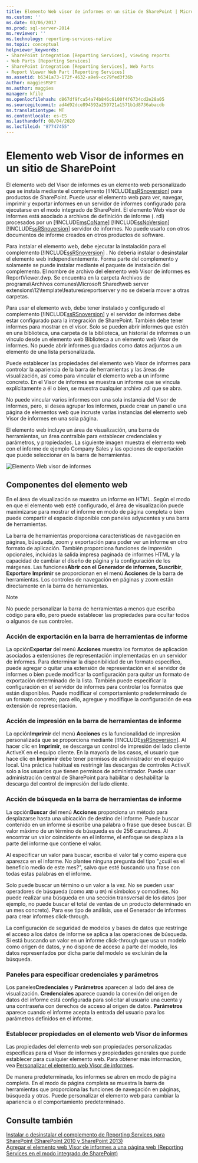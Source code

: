 ```yaml
---
title: Elemento Web visor de informes en un sitio de SharePoint | Microsoft Docs
ms.custom: ''
ms.date: 03/06/2017
ms.prod: sql-server-2014
ms.reviewer: ''
ms.technology: reporting-services-native
ms.topic: conceptual
helpviewer_keywords:
- SharePoint integration [Reporting Services], viewing reports
- Web Parts [Reporting Services]
- SharePoint integration [Reporting Services], Web Parts
- Report Viewer Web Part [Reporting Services]
ms.assetid: b6341a73-172f-4632-a9e9-cc79fed3f36b
author: maggiesMSFT
ms.author: maggies
manager: kfile
ms.openlocfilehash: d867df9fca54a74b846c6100f4f6734cd2e28a05
ms.sourcegitcommit: ad4d92dce894592a259721a1571b1d8736abacdb
ms.translationtype: MT
ms.contentlocale: es-ES
ms.lasthandoff: 08/04/2020
ms.locfileid: "87747455"
---
```

# <a name="report-viewer-web-part-on-a-sharepoint-site"></a>Elemento web Visor de informes en un sitio de SharePoint
  El elemento web del Visor de informes es un elemento web personalizado que se instala mediante el complemento [!INCLUDE[ssRSnoversion](../includes/ssrsnoversion-md.md)] para productos de SharePoint. Puede usar el elemento web para ver, navegar, imprimir y exportar informes en un servidor de informes configurado para ejecutarse en el modo integrado de SharePoint. El elemento Web visor de informes está asociado a archivos de definición de informe (. rdl) procesados por un [!INCLUDE[msCoName](../includes/msconame-md.md)] [!INCLUDE[ssNoVersion](../includes/ssnoversion-md.md)] [!INCLUDE[ssRSnoversion](../includes/ssrsnoversion-md.md)] servidor de informes. No puede usarlo con otros documentos de informe creados en otros productos de software.  
  
 Para instalar el elemento web, debe ejecutar la instalación para el complemento [!INCLUDE[ssRSnoversion](../includes/ssrsnoversion-md.md)] . No debería instalar o desinstalar el elemento web independientemente. Forma parte del complemento y solamente se puede instalar mediante el paquete de instalación del complemento. El nombre de archivo del elemento web Visor de informes es ReportViewer.dwp. Se encuentra en la carpeta Archivos de programa\Archivos comunes\Microsoft Shared\web server extensions\12\template\features\reportserver y no se debería mover a otras carpetas.  
  
 Para usar el elemento web, debe tener instalado y configurado el complemento [!INCLUDE[ssRSnoversion](../includes/ssrsnoversion-md.md)] y el servidor de informes debe estar configurado para la integración de SharePoint. También debe tener informes para mostrar en el visor. Solo se pueden abrir informes que estén en una biblioteca, una carpeta de la biblioteca, un historial de informes o un vínculo desde un elemento web Biblioteca a un elemento web Visor de informes. No puede abrir informes guardados como datos adjuntos a un elemento de una lista personalizada.  
  
 Puede establecer las propiedades del elemento web Visor de informes para controlar la apariencia de la barra de herramientas y las áreas de visualización, así como para vincular el elemento web a un informe concreto. En el Visor de informes se muestra un informe que se vincula explícitamente a él o bien, se muestra cualquier archivo .rdl que se abra.  
  
 No puede vincular varios informes con una sola instancia del Visor de informes, pero, si desea agrupar los informes, puede crear un panel o una página de elementos web que incruste varias instancias del elemento web Visor de informes en una sola página.  
  
 El elemento web incluye un área de visualización, una barra de herramientas, un área contraíble para establecer credenciales y parámetros, y propiedades. La siguiente imagen muestra el elemento web con el informe de ejemplo Company Sales y las opciones de exportación que puede seleccionar en la barra de herramientas.  
  
 ![Elemento Web visor de informes](media/rs-sharepointrvwebpart.gif "Elemento web Visor de informes")  
  
## <a name="web-part-components"></a>Componentes del elemento web  
 En el área de visualización se muestra un informe en HTML. Según el modo en que el elemento web esté configurado, el área de visualización puede maximizarse para mostrar el informe en modo de página completa o bien puede compartir el espacio disponible con paneles adyacentes y una barra de herramientas.  
  
 La barra de herramientas proporciona características de navegación en páginas, búsqueda, zoom y exportación para poder ver un informe en otro formato de aplicación. También proporciona funciones de impresión opcionales, incluidas la salida impresa paginada de informes HTML y la capacidad de cambiar el diseño de página y la configuración de los márgenes. Las funciones**Abrir con el Generador de informes, Suscribir**, **Exportar**e **Imprimir** se proporcionan en el menú **Acciones** de la barra de herramientas. Los controles de navegación en páginas y zoom están directamente en la barra de herramientas.  
  
> [!NOTE]  
>  No puede personalizar la barra de herramientas a menos que escriba código para ello, pero puede establecer las propiedades para ocultar todos o algunos de sus controles.  
  
### <a name="export-action-on-the-report-toolbar"></a>Acción de exportación en la barra de herramientas de informe  
 La opción**Exportar** del menú **Acciones** muestra los formatos de aplicación asociados a extensiones de representación implementadas en un servidor de informes. Para determinar la disponibilidad de un formato específico, puede agregar o quitar una extensión de representación en el servidor de informes o bien puede modificar la configuración para quitar un formato de exportación determinado de la lista. También puede especificar la configuración en el servidor de informes para controlar los formatos que están disponibles. Puede modificar el comportamiento predeterminado de un formato concreto; para ello, agregue y modifique la configuración de esa extensión de representación.  
  
### <a name="print-action-on-the-report-toolbar"></a>Acción de impresión en la barra de herramientas de informe  
 La opción**Imprimir** del menú **Acciones** es la funcionalidad de impresión personalizada que se proporciona mediante [!INCLUDE[ssRSnoversion](../includes/ssrsnoversion-md.md)]. Al hacer clic en **Imprimir**, se descarga un control de impresión del lado cliente ActiveX en el equipo cliente. En la mayoría de los casos, el usuario que hace clic en **Imprimir** debe tener permisos de administrador en el equipo local. Una práctica habitual es restringir las descargas de controles ActiveX solo a los usuarios que tienen permisos de administrador. Puede usar administración central de SharePoint para habilitar o deshabilitar la descarga del control de impresión del lado cliente.  
  
### <a name="find-action-on-the-report-toolbar"></a>Acción de búsqueda en la barra de herramientas de informe  
 La opción**Buscar** del menú **Acciones** proporciona un método para desplazarse hasta una ubicación de destino del informe. Puede buscar contenido en un informe si escribe una palabra o frase que desee buscar. El valor máximo de un término de búsqueda es de 256 caracteres. Al encontrar un valor coincidente en el informe, el enfoque se desplaza a la parte del informe que contiene el valor.  
  
 Al especificar un valor para buscar, escriba el valor tal y como espera que aparezca en el informe. No plantee ninguna pregunta del tipo "¿cuál es el beneficio medio de este mes?", salvo que esté buscando una frase con todas estas palabras en el informe.  
  
 Solo puede buscar un término o un valor a la vez. No se pueden usar operadores de búsqueda (como `AND` u `OR`) ni símbolos y comodines. No puede realizar una búsqueda en una sección transversal de los datos (por ejemplo, no puede buscar el total de ventas de un producto determinado en un mes concreto). Para ese tipo de análisis, use el Generador de informes para crear informes click-through.  
  
 La configuración de seguridad de modelos y bases de datos que restringe el acceso a los datos de informe se aplica a las operaciones de búsqueda. Si está buscando un valor en un informe click-through que usa un modelo como origen de datos, y no dispone de acceso a parte del modelo, los datos representados por dicha parte del modelo se excluirán de la búsqueda.  
  
### <a name="panes-for-specifying-credentials-and-parameters"></a>Paneles para especificar credenciales y parámetros  
 Los paneles**Credenciales** y **Parámetros** aparecen al lado del área de visualización. **Credenciales** aparece cuando la conexión del origen de datos del informe está configurada para solicitar al usuario una cuenta y una contraseña con derechos de acceso al origen de datos. **Parámetros** aparece cuando el informe acepta la entrada del usuario para los parámetros definidos en el informe.  
  
### <a name="setting-properties-on-the-report-viewer-web-part"></a>Establecer propiedades en el elemento web Visor de informes  
 Las propiedades del elemento web son propiedades personalizadas específicas para el Visor de informes y propiedades generales que puede establecer para cualquier elemento web. Para obtener más información, vea [Personalizar el elemento web Visor de informes](../../2014/reporting-services/customize-the-report-viewer-web-part.md).  
  
 De manera predeterminada, los informes se abren en modo de página completa. En el modo de página completa se muestra la barra de herramientas que proporciona las funciones de navegación en páginas, búsqueda y otras. Puede personalizar el elemento web para cambiar la apariencia o el comportamiento predeterminado.  
  
## <a name="see-also"></a>Consulte también  
 [Instalar o desinstalar el complemento de Reporting Services para SharePoint &#40;SharePoint 2010 y SharePoint 2013&#41;](install-windows/install-or-uninstall-the-reporting-services-add-in-for-sharepoint.md)   
 [Agregar el elemento web Visor de informes a una página web &#40;Reporting Services en el modo integrado de SharePoint&#41;](report-server-sharepoint/add-reporting-services-content-types-to-a-sharepoint-library.md)  
  
  
